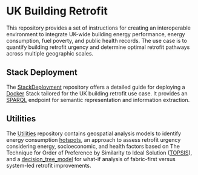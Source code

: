 # UK Building Retrofit

This repository provides a set of instructions for creating an interoperable environment to integrate UK-wide building energy performance, energy consumption, fuel poverty, and public health records. The use case is to quantify building retrofit urgency and determine optimal retrofit pathways across multiple geographic scales.

## Stack Deployment

The [StackDeployment] repository offers a detailed guide for deploying a [Docker] Stack tailored for the UK building retrofit use case. It provides an [SPARQL] endpoint for semantic representation and information extraction.


## Utilities

The [Utilities] repository contains geospatial analysis models to identify energy consumption [hotspots], an approach to assess retrofit urgency considering energy, socioeconomic, and health factors based on The Technique for Order of Preference by Similarity to Ideal Solution ([TOPSIS]), and a [decision_tree_model] for what-if analysis of fabric-first versus system-led retrofit improvements.


<!-- Links -->
[StackDeployment]: StackDeployment
[Utilities]: Utilities
[TOPSIS]: https://en.wikipedia.org/wiki/TOPSIS
[SPARQL]: https://en.wikipedia.org/wiki/SPARQL
[hotspots]: https://pro.arcgis.com/en/pro-app/latest/tool-reference/spatial-statistics/hot-spot-analysis.html
[decision_tree_model]: https://xgboost.readthedocs.io/en/latest/index.html
[Docker]: https://www.docker.com/